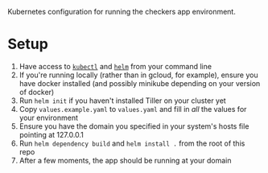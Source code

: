 Kubernetes configuration for running the checkers app environment.

# Setup

1. Have access to [`kubectl`](https://kubernetes.io/docs/setup/pick-right-solution/) and [`helm`](https://github.com/helm/helm#install) from your command line
2. If you're running locally (rather than in gcloud, for example), ensure you have docker installed (and possibly minikube depending on your version of docker)
3. Run `helm init` if you haven't installed Tiller on your cluster yet
4. Copy `values.example.yaml` to `values.yaml` and fill in *all* the values for your environment
5. Ensure you have the domain you specified in your system's hosts file pointing at 127.0.0.1
6. Run `helm dependency build` and `helm install .` from the root of this repo
7. After a few moments, the app should be running at your domain